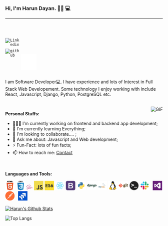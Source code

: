 ### Hi, I'm Harun Dayan. 👋🏻 💻

<hr>
<br>

<code> <a href="https://www.linkedin.com/in/harundayan/">
<img align="left" alt="Linkedin" width="50px" src="https://cdn.jsdelivr.net/npm/simple-icons@v3/icons/linkedin.svg" />
</a></code>
<code><a href="https://github.com/HarunDyn">
<img align="left" alt="github" width="50px" src="https://cdn.jsdelivr.net/npm/simple-icons@v3/icons/github.svg" />
</a> </code>
<code><img src="./animation.gif" alt="react" width="50px"  align="left"> </code>

<br>
<br>

I am Software Developer💻. I have experience and lots of Interest in Full Stack Web Developement. Some technology I enjoy working with include React, Javascript, Django, Python, PostgreSQL etc.

<br> <img align="right" alt="GIF" src="https://media.giphy.com/media/ZVik7pBtu9dNS/giphy.gif" />

**Personal Stuffs:**

- 👨🏽‍💻 I’m currently working on frontend and backend app development;
- 🌱 I'm currently learning Everything;
- 👯 I'm looking to collaborate.... ;
- 💬 Ask me about: Javascript and Web development;
- ⚡️ Fun-Fact: lots of fun facts;
- 📫 How to reach me: [Contact](harundayann@gmail.com)

<br />

**Languages and Tools:**

<code><img height="30" src="https://raw.githubusercontent.com/github/explore/80688e429a7d4ef2fca1e82350fe8e3517d3494d/topics/html/html.png"></code>
<code><img height="30" src="https://raw.githubusercontent.com/github/explore/80688e429a7d4ef2fca1e82350fe8e3517d3494d/topics/css/css.png"></code>
<code><img alt="Sass" height="20px" src="https://raw.githubusercontent.com/github/explore/80688e429a7d4ef2fca1e82350fe8e3517d3494d/topics/sass/sass.png" /></code>
<code><img height="30" src="https://raw.githubusercontent.com/github/explore/80688e429a7d4ef2fca1e82350fe8e3517d3494d/topics/javascript/javascript.png"></code>
<code><img src="./es6.jpg" height="30"></code>
<code><img height="30" src="https://raw.githubusercontent.com/github/explore/80688e429a7d4ef2fca1e82350fe8e3517d3494d/topics/react/react.png"></code>
<code><img height="30" src="https://raw.githubusercontent.com/github/explore/5c058a388828bb5fde0bcafd4bc867b5bb3f26f3/topics/bootstrap/bootstrap.png"></code>
<code><img height="30" src="https://raw.githubusercontent.com/github/explore/80688e429a7d4ef2fca1e82350fe8e3517d3494d/topics/python/python.png"></code>
<code><img height="30" src="https://raw.githubusercontent.com/github/explore/80688e429a7d4ef2fca1e82350fe8e3517d3494d/topics/django/django.png"></code>
<code><img height="30" src="https://raw.githubusercontent.com/github/explore/80688e429a7d4ef2fca1e82350fe8e3517d3494d/topics/mysql/mysql.png"></code>
<code><img height="30" src="https://raw.githubusercontent.com/github/explore/80688e429a7d4ef2fca1e82350fe8e3517d3494d/topics/linux/linux.png"></code>
<code><img height="30" src="https://raw.githubusercontent.com/github/explore/80688e429a7d4ef2fca1e82350fe8e3517d3494d/topics/git/git.png"></code>
<code><img height="30" src="https://raw.githubusercontent.com/github/explore/80688e429a7d4ef2fca1e82350fe8e3517d3494d/topics/terminal/terminal.png"></code>
<code><img src="./slack0.jpg" height="30">
</code>
<code><img src="./vs.png"  height="30">
</code>
<code><img src="./postman.png"  height="30">
</code>
<code><img src="./jira.jpg"  height="30">
</code>
<br />

[![Harun's Github Stats](https://github-readme-stats.vercel.app/api?username=HarunDyn&show_icons=true&title_color=fff&icon_color=79ff97&text_color=9f9f9f&bg_color=151515)](https://github.com/HarunDyn)

![Top Langs](https://github-readme-stats.vercel.app/api/top-langs/?username=HarunDyn&show_icons=true&theme=dark)

